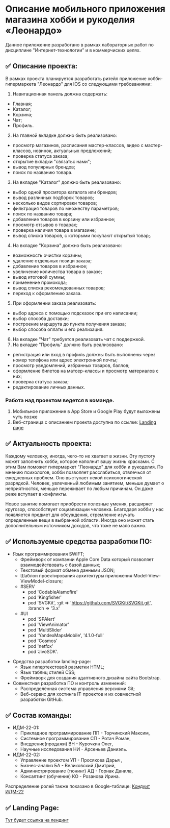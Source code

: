 # Описание мобильного приложения магазина хобби и рукоделия «Леонардо»

Данное приложение разработано в рамках лабораторных работ по дисциплине "Интернет-технологии" и в коммерчиских целях.

## ✅ Описание проекта:

В рамках проекта планируется разработать ритейл приложение хобби-гипермаркета "Леонардо" для IOS со следующими требованиями:
1. Навигационная панель должна содержать:
  * Главная;
  * Каталог;
  * Корзина;
  * Чат;
  * Профиль.
2. На главной вкладке должно быть реализовано:
  * просмотр магазинов, расписания мастер-классов, видео с мастер-классов, новинок, актуальных предложений;
  * проверка статуса заказа;
  * открытие вкладки "связатьс нами";
  * вывод популярных брендов;
  * поиск по названию товара.
3. На вкладке "Каталог" должно быть реализовано:
  * выбор одной просмтора каталога или брендов;
  * вывод различных подборок товаров;
  * несколько видов сортировки товаров;
  * фильтрация товаров по множеству параметров;
  * поиск по названию товара;
  * добавление товаров в корзину или избранное;
  * просмотр отзывов о товарах;
  * проверка наличия товара в магазине;
  * вывод списка товаров, с которыми покупают открытый товар;.
4. На вкладке "Корзина" должно быть реализовано:
  * возможность очистки корзины;
  * удаление отдельных позици заказа;
  * добавление товаров в избранное;
  * увеличение количества товара в заказе;
  * вывод итоговой суммы;
  * применение промокода;
  * вывод списка рекомендованных товаров;
  * переход к оформлению заказа.
5. При оформлении заказа реализовать:
  * выбор адреса с помощью подсказок при его написании;
  * выбор способа доставки;
  * построение маршрута до пункта получения заказа;
  * выбор способа оплаты и его реализация.
6. На вкладке "Чат" требуется реализовать чат с поддержкой.
7. На вкладке "Профиль" должно быть реализовано:
  * регистрация или вход в профиль должны быть выполнены через номер телефона или адрес электронной почты;
  * просмотр уведомлений, избранных товаров, баллов;
  * оформление билетов на матсер-классы и просмотр материалов с них;
  * проверка статуса заказа;
  * редактирование личных данных.

### Работа над проектом ведется в команде.
1. Мобильное приложение в App Store и Google Play будут выложены чуть позже
2. Веб-страница с описанием проекта доступна по ссылке: [Landing page]()
## ✅ Актуальность проекта:
Каждому человеку, иногда, чего-то не хватает в жизни. Эту пустоту может заполнить хобби, которое наполнит вашу жизнь красками.
С этим Вам поможет гипермаркет "Леонардо" для хобби и рукоделия.
По мнению психологов, хобби позволяет расслабиться, отвлечься от ежедневных проблем. Оно выступает некой психологической разрядкой. Человек, увлеченный любимым занятием, меньше думает о неприятностях, меньше переживает по любым причинам. Он даже реже вступает в конфликты.

Новое занятие помогает приобрести полезные умения, расширяет кругозор, способствует социализации человека. Благодаря хобби у нас появляется предмет для обсуждения, стремление изучать определенные вещи в выбранной области. Иногда оно может стать дополнительным источником доходов, что тоже не мало важно.
## ✅ Используемые средства разработки ПО:
+ Язык программирования SWIFT;
  + Фреймворк от компании Apple Core Data который позволяет  взаимодействовать с базой данных;
  + Текстовый формат обмена данными JSON;
  + Шаблон проектирования архитектуры приложения Model-View-ViewModel-closure;
  + #SERV
    * pod 'CodableAlamofire'
    * pod 'Kingfisher'
    * pod 'SVGKit', :git => 'https://github.com/SVGKit/SVGKit.git', :branch => '3.x'
  + #UI
    * pod 'SPAlert'
    * pod 'ViewAnimator'
    * pod 'MultiSlider'
    * pod 'YandexMapsMobile', '4.1.0-full'
    * pod 'Cosmos'
    * pod 'netfox'
    * pod 'JivoSDK'.
* Средства разработки landing-page:
  + Язык гипертекстовой разметки HTML;
  + Язык таблиц стилей CSS;
  + Фреймворк для создания адаптивного дизайна сайта Bootstrap.
* Совместная разработка ПО и контроль изменений:
  + Распределённая система управления версиями Git;
  + Веб-сервис для хостинга IT-проектов и их совместной разработки GitHub.

## ✅ Состав команды:

+ ИДМ-22-01:
  * Прикладное программирование ПП - Торчинский Максим,
  * Системное программирование СП - Ротач Роман,
  * Внедрение(продажи) ВН - Курочкин Олег,
  * Научные исследования НИ - Арсеньев Даниэль.
+ ИДМ-22-02:
  * Управление проектом УП - Просякова Дарья ,
  * Бизнес-анализ БА - Великовский Дмитрий,
  * Администрирование (тюнинг) АД - Горнак Данила,
  * Консалтинг (обучение) КО - Розанова Ирина.

Распределение ролей также показано в Google-таблице:
[Кондуит ИДМ-22](https://docs.google.com/spreadsheets/d/1ypxgDUpNsaAK5PH90dTfGKdtDnWaeEDWfupEbDokN6A/edit?usp=sharing)

## ✅ Landing Page:
[Тут будет ссылка на лендинг](https://github.com/kxenki/IT_Project)
